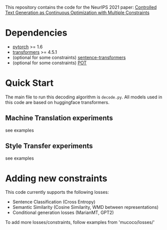 This repository contains the code for the NeurIPS 2021 paper: [Controlled Text Generation as Continuous Optimization with Multiple Constraints](https://arxiv.org/abs/2108.01850)

# Dependencies

* [pytorch](#) >= 1.6
* [transformers](https://huggingface.co/transformers/) >= 4.5.1
* (optional for some constraints) [sentence-transformers](https://github.com/UKPLab/sentence-transformers) 
* (optional for some constraints) [POT](https://pythonot.github.io/)

# Quick Start

The main file to run this decoding algorithm is `decode.py`. All models used in this code are based on huggingface transformers. 

## Machine Translation experiments

see examples

## Style Transfer experiments

see examples

# Adding new constraints

This code currently supports the following losses:

* Sentence Classification (Cross Entropy)
* Semantic Similarity (Cosine Similarity, WMD between representations)
* Conditional generation losses (MarianMT, GPT2)

To add more losses/constraints, follow examples from 'mucoco/losses/'
